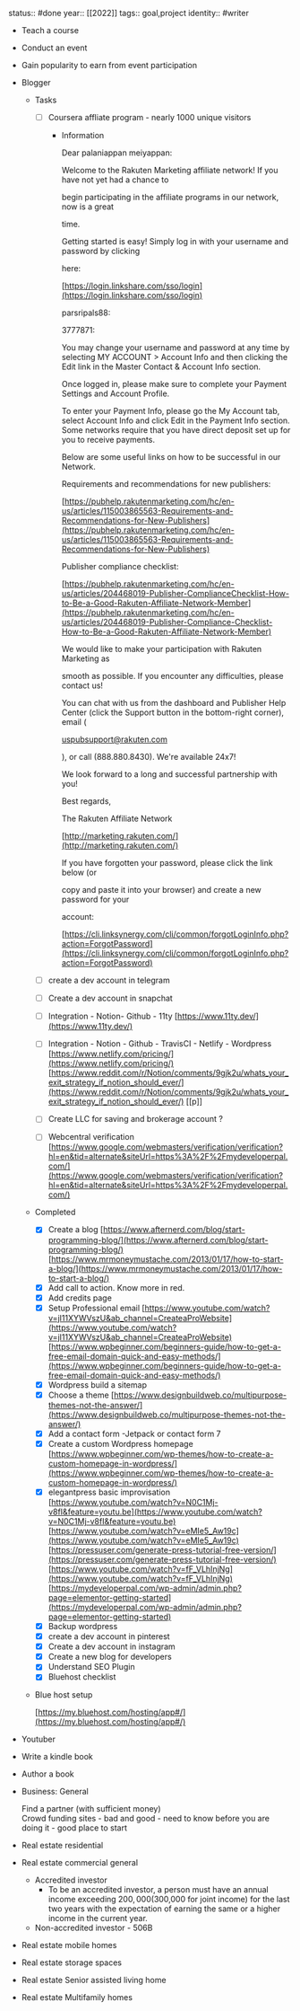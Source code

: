 status:: #done
year:: [[2022]]
tags:: goal,project
identity:: #writer
  
- Teach a course
- Conduct an event
- Gain popularity to earn from event participation
- Blogger
    - Tasks
        - [ ] Coursera affliate program - nearly 1000 unique visitors
            - Information
                
                Dear palaniappan meiyappan:
                
                Welcome to the Rakuten Marketing affiliate network! If you have not yet had a chance to
                
                begin participating in the affiliate programs in our network, now is a great
                
                time.
                
                Getting started is easy! Simply log in with your username and password by clicking
                
                here:
                
                [https://login.linkshare.com/sso/login](https://login.linkshare.com/sso/login)
                
                parsripals88:
                
                3777871:
                
                You may change your username and password at any time by selecting MY ACCOUNT > Account Info and then clicking the Edit link in the Master Contact & Account Info section.
                
                Once logged in, please make sure to complete your Payment Settings and Account Profile.
                
                To enter your Payment Info, please go the My Account tab, select Account Info and click Edit in the Payment Info section. Some networks require that you have direct deposit set up for you to receive payments.
                
                Below are some useful links on how to be successful in our Network.
                
                Requirements and recommendations for new publishers:
                
                [https://pubhelp.rakutenmarketing.com/hc/en-us/articles/115003865563-Requirements-and-Recommendations-for-New-Publishers](https://pubhelp.rakutenmarketing.com/hc/en-us/articles/115003865563-Requirements-and-Recommendations-for-New-Publishers)
                
                Publisher compliance checklist:
                
                [https://pubhelp.rakutenmarketing.com/hc/en-us/articles/204468019-Publisher-ComplianceChecklist-How-to-Be-a-Good-Rakuten-Affiliate-Network-Member](https://pubhelp.rakutenmarketing.com/hc/en-us/articles/204468019-Publisher-Compliance-Checklist-How-to-Be-a-Good-Rakuten-Affiliate-Network-Member)
                
                We would like to make your participation with Rakuten Marketing as
                
                smooth as possible. If you encounter any difficulties, please contact us!
                
                You can chat with us from the dashboard and Publisher Help Center (click the Support button in the bottom-right corner), email (
                
                uspubsupport@rakuten.com
                
                ), or call (888.880.8430). We're available 24x7!
                
                We look forward to a long and successful partnership with you!
                
                Best regards,
                
                The Rakuten Affiliate Network
                
                [http://marketing.rakuten.com/](http://marketing.rakuten.com/)
                
                If you have forgotten your password, please click the link below (or
                
                copy and paste it into your browser) and create a new password for your
                
                account:
                
                [https://cli.linksynergy.com/cli/common/forgotLoginInfo.php?action=ForgotPassword](https://cli.linksynergy.com/cli/common/forgotLoginInfo.php?action=ForgotPassword)
                
        - [ ] create a dev account in telegram
        - [ ] Create a dev account in snapchat
        - [ ] Integration - Notion- Github - 11ty [https://www.11ty.dev/](https://www.11ty.dev/)
        - [ ] Integration - Notion - Github - TravisCI - Netlify - Wordpress [https://www.netlify.com/pricing/](https://www.netlify.com/pricing/) [https://www.reddit.com/r/Notion/comments/9gjk2u/whats_your_exit_strategy_if_notion_should_ever/](https://www.reddit.com/r/Notion/comments/9gjk2u/whats_your_exit_strategy_if_notion_should_ever/) [[p]]
        - [ ] Create LLC for saving and brokerage account ?
        - [ ] Webcentral verification [https://www.google.com/webmasters/verification/verification?hl=en&tid=alternate&siteUrl=https%3A%2F%2Fmydeveloperpal.com/](https://www.google.com/webmasters/verification/verification?hl=en&tid=alternate&siteUrl=https%3A%2F%2Fmydeveloperpal.com/)
    - Completed
        - [x] Create a blog [https://www.afternerd.com/blog/start-programming-blog/](https://www.afternerd.com/blog/start-programming-blog/) [https://www.mrmoneymustache.com/2013/01/17/how-to-start-a-blog/](https://www.mrmoneymustache.com/2013/01/17/how-to-start-a-blog/)
        - [x] Add call to action. Know more in red.
        - [x] Add credits page
        - [x] Setup Professional email [https://www.youtube.com/watch?v=jI11XYWVszU&ab_channel=CreateaProWebsite](https://www.youtube.com/watch?v=jI11XYWVszU&ab_channel=CreateaProWebsite) [https://www.wpbeginner.com/beginners-guide/how-to-get-a-free-email-domain-quick-and-easy-methods/](https://www.wpbeginner.com/beginners-guide/how-to-get-a-free-email-domain-quick-and-easy-methods/)
        - [x] Wordpress build a sitemap
        - [x] Choose a theme [https://www.designbuildweb.co/multipurpose-themes-not-the-answer/](https://www.designbuildweb.co/multipurpose-themes-not-the-answer/)
        - [x] Add a contact form -Jetpack or contact form 7
        - [x] Create a custom Wordpress homepage [https://www.wpbeginner.com/wp-themes/how-to-create-a-custom-homepage-in-wordpress/](https://www.wpbeginner.com/wp-themes/how-to-create-a-custom-homepage-in-wordpress/)
        - [x] elegantpress basic improvisation [https://www.youtube.com/watch?v=N0C1Mj-v8fI&feature=youtu.be](https://www.youtube.com/watch?v=N0C1Mj-v8fI&feature=youtu.be) [https://www.youtube.com/watch?v=eMIe5_Aw19c](https://www.youtube.com/watch?v=eMIe5_Aw19c) [https://pressuser.com/generate-press-tutorial-free-version/](https://pressuser.com/generate-press-tutorial-free-version/) [https://www.youtube.com/watch?v=fF_VLhInjNg](https://www.youtube.com/watch?v=fF_VLhInjNg) [https://mydeveloperpal.com/wp-admin/admin.php?page=elementor-getting-started](https://mydeveloperpal.com/wp-admin/admin.php?page=elementor-getting-started)
        - [x] Backup wordpress
        - [x] create a dev account in pinterest
        - [x] Create a dev account in instagram
        - [x] Create a new blog for developers
        - [x] Understand SEO Plugin
        - [x] Bluehost checklist
    - Blue host setup
        
        [https://my.bluehost.com/hosting/app#/](https://my.bluehost.com/hosting/app#/)
        
- Youtuber
- Write a kindle book
- Author a book
- Business: General
    
    Find a partner (with sufficient money)  
    Crowd funding sites - bad and good - need to know before you are doing it - good place to start  
    
- Real estate residential
    
      
    
- Real estate commercial general
    - Accredited investor
        - To be an accredited investor, a person must have an annual income exceeding $200,000 ($300,000 for joint income) for the last two years with the expectation of earning the same or a higher income in the current year.
    - Non-accredited investor - 506B
- Real estate mobile homes
- Real estate storage spaces
- Real estate Senior assisted living home
- Real estate Multifamily homes